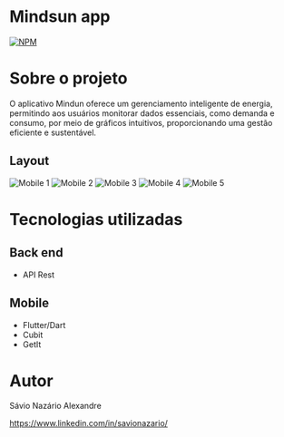 # Mindsun app
[![NPM](https://img.shields.io/npm/l/react)](https://github.com/devsuperior/sds1-wmazoni/blob/master/LICENSE) 

# Sobre o projeto

O aplicativo Mindun oferece um gerenciamento inteligente de energia, permitindo aos usuários monitorar dados essenciais, como demanda e consumo, por meio de gráficos intuitivos, proporcionando uma gestão eficiente e sustentável.

## Layout
![Mobile 1](https://github.com/Savionazario/assets/blob/main/images/home.jpeg) ![Mobile 2](https://github.com/Savionazario/assets/blob/main/images/demanda.jpeg) ![Mobile 3](https://github.com/Savionazario/assets/blob/main/images/demanda2.jpeg) ![Mobile 4](https://github.com/Savionazario/assets/blob/main/images/consumo.jpeg) ![Mobile 5](https://github.com/Savionazario/assets/blob/main/images/suporte.jpeg)

# Tecnologias utilizadas
## Back end
- API Rest
## Mobile
- Flutter/Dart
- Cubit
- GetIt

# Autor

Sávio Nazário Alexandre

https://www.linkedin.com/in/savionazario/
